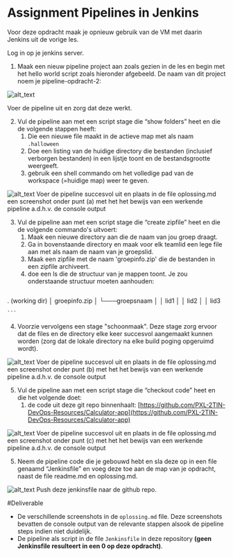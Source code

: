 # Assignment Pipelines in Jenkins

Voor deze opdracht maak je opnieuw gebruik van de VM met daarin Jenkins uit de vorige les.

Log in op je jenkins server.

1. Maak een nieuw pipeline project aan zoals gezien in de les en begin met het hello world script zoals hieronder afgebeeld. De naam van dit project noem je pipeline-opdracht-2:

![alt_text](https://i.imgur.com/rnoMFXT.png "image_tooltip")

Voer de pipeline uit en zorg dat deze werkt.

2. Vul de pipeline aan met een script stage die “show folders” heet en die de volgende stappen heeft:
    1. Die een nieuwe file maakt in de actieve map met als naam `.halloween`
    2. Doe een listing van de huidige directory die bestanden (inclusief verborgen bestanden) in een lijstje toont en de bestandsgrootte weergeeft.
    3. gebruik een shell commando om het volledige pad van de workspace (=huidige map) weer te geven.

![alt_text](https://i.imgur.com/Hv9jkZE.png "image_tooltip")
Voer de pipeline succesvol uit en plaats in de file oplossing.md een screenshot onder punt (a) met het het bewijs van een werkende pipeline a.d.h.v. de console output

3. Vul de pipeline aan met een script stage die “create zipfile” heet en die de volgende commando's uitvoert:
    1. Maak een nieuwe directory aan die de naam van jou groep draagt.
    2. Ga in bovenstaande directory en maak voor elk teamlid een lege file aan met als naam de naam van je groepslid.
    3. Maak een zipfile met de naam 'groepinfo.zip' die de bestanden in een zipfile archiveert.
    4. doe een ls die de structuur van je mappen toont. Je zou onderstaande structuur moeten aanhouden:
    ```
. (working dir)
│   groepinfo.zip 
│
└───groepsnaam
│   │   lid1
│   │   lid2
│   │   lid3

    ```
 
 4. Voorzie vervolgens een stage  "schoonmaak". Deze stage zorg ervoor dat de files en de directory elke keer succesvol aangemaakt kunnen worden (zorg dat de lokale directory na elke build poging opgeruimd wordt).

![alt_text](https://i.imgur.com/Hv9jkZE.png "image_tooltip")
Voer de pipeline succesvol uit en plaats in de file oplossing.md een screenshot onder punt (b) met het het bewijs van een werkende pipeline a.d.h.v. de console output

5. Vul de pipeline aan met een script stage die  “checkout code” heet en die het volgende doet:
    1. de code uit deze git repo binnenhaalt: [https://github.com/PXL-2TIN-DevOps-Resources/Calculator-app](https://github.com/PXL-2TIN-DevOps-Resources/Calculator-app)

![alt_text](https://i.imgur.com/Hv9jkZE.png "image_tooltip")
Voer de pipeline succesvol uit en plaats in de file oplossing.md een screenshot onder punt (c) met het het bewijs van een werkende pipeline a.d.h.v. de console output

5. Neem de pipeline code die je gebouwd hebt en sla deze op in een file genaamd “Jenkinsfile” en voeg deze toe aan de map van je opdracht, naast de file readme.md en oplossing.md.

![alt_text](https://i.imgur.com/Hv9jkZE.png "image_tooltip")
Push deze jenkinsfile naar de github repo.

#Deliverable
- De verschillende screenshots in de `oplossing.md` file. Deze screenshots bevatten de console output van de relevante stappen alsook de pipeline steps indien niet duidelijk.
- De pipeline als script in de file `Jenkinsfile` in deze repository **(geen Jenkinsfile resulteert in een 0 op deze opdracht)**.


